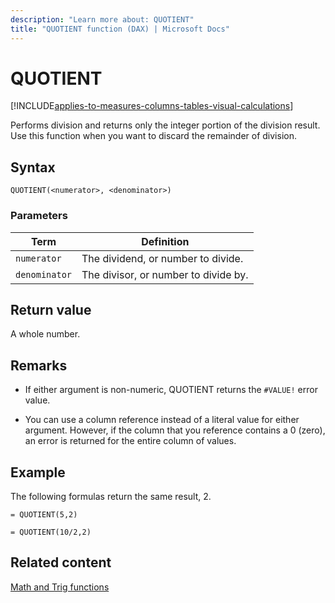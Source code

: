 ```yaml
---
description: "Learn more about: QUOTIENT"
title: "QUOTIENT function (DAX) | Microsoft Docs"
---
```

# QUOTIENT

[!INCLUDE[applies-to-measures-columns-tables-visual-calculations](includes/applies-to-measures-columns-tables-visual-calculations.md)]

Performs division and returns only the integer portion of the division result. Use this function when you want to discard the remainder of division.  
  
## Syntax  
  
```dax
QUOTIENT(<numerator>, <denominator>)  
```
  
### Parameters  
  
|Term|Definition|  
|--------|--------------|  
|`numerator`|The dividend, or number to divide.|  
|`denominator`|The divisor, or number to divide by.|  
  
## Return value

A whole number.  
  
## Remarks

- If either argument is non-numeric, QUOTIENT returns the `#VALUE!` error value.  
  
- You can use a column reference instead of a literal value for either argument. However, if the column that you reference contains a 0 (zero), an error is returned for the entire column of values.  
  
## Example

The following formulas return the same result, 2.  
  
```dax
= QUOTIENT(5,2)
```

```dax
= QUOTIENT(10/2,2)  
```
  
## Related content

[Math and Trig functions](math-and-trig-functions-dax.md)  
